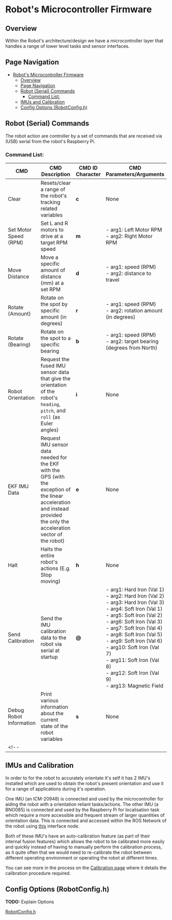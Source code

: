# Robot's Microcontroller Firmware

## Overview

Within the Robot's architecture/design we have a microcontroller layer that handles a range of lower level tasks and sensor interfaces.

## Page Navigation

- [Robot's Microcontroller Firmware](#robots-microcontroller-firmware)
  - [Overview](#overview)
  - [Page Navigation](#page-navigation)
  - [Robot (Serial) Commands](#robot-serial-commands)
    - [Command List:](#command-list)
  - [IMUs and Calibration](#imus-and-calibration)
  - [Config Options (RobotConfig.h)](#config-options-robotconfigh)


## Robot (Serial) Commands

The robot action are controller by a set of commands that are received via (USB) serial from the robot's Raspberry Pi.

### Command List:

| CMD | CMD Description | CMD ID Character | CMD Parameters/Arguments | Example |
|---|---|---|---|---|
| Clear | Resets/clear a range of the robot's tracking related variables | **c** | None | `c` |
| Set Motor Speed (RPM) | Set L and R motors to drive at a target RPM speed | **m** | - arg1: Left Motor RPM<br>- arg2: Right Motor RPM | `m <arg1> <arg2>` |
| Move Distance | Move a specific amount of distance (mm) at a set RPM | **d** | - arg1: speed (RPM)<br>- arg2: distance to travel | `d <arg1> <arg2>` |
| Rotate (Amount) | Rotate on the spot by specific amount (in degrees) | **r** | - arg1: speed (RPM)<br>- arg2: rotation amount (in degrees) | `r <arg1> <arg2>` |
| Rotate (Bearing) | Rotate on the spot to a specific bearing | **b** | - arg1: speed (RPM)<br>- arg2: target bearing (degrees from North) | `b <arg1> <arg2>` |
| Robot Orientation | Request the fused IMU sensor data that give the orientation of the robot's `heading`, `pitch`, and `roll` (as Euler angles) | **i** | None | `i` |
| EKF IMU Data | Request IMU sensor data needed for the EKF with the GPS (with the exception of the linear acceleration and instead provided the only the acceleration vector of the robot) | **e** | None | `e` |
| Halt | Halts the entire robot's actions (E.g. Stop moving) | **h** | None | `h` |
| Send Calibration | Send the IMU calibration data to the robot via serial at startup | **@** | - arg1: Hard Iron (Val 1)<br>- arg2: Hard Iron (Val 2)<br>- arg3: Hard Iron (Val 3)<br>- arg4: Soft Iron (Val 1)<br>- arg5: Soft Iron (Val 2)<br>- arg6: Soft Iron (Val 3)<br>- arg7: Soft Iron (Val 4)<br>- arg8: Soft Iron (Val 5)<br>- arg9: Soft Iron (Val 6)<br>- arg10: Soft Iron (Val 7)<br>- arg11: Soft Iron (Val 8)<br>- arg12: Soft Iron (Val 9)<br>- arg13: Magnetic Field | `@ <arg1> <arg2> <arg3> <arg4> <arg5> <arg6> <arg7> <arg8> <arg9> <arg10> <arg11> <arg12> <arg13> <arg14>` |
| Debug Robot Information | Print various information about the current state of the robot variables | **s** | None | `s` |
<!-- |||||| -->

## IMUs and Calibration

In order to for the robot to accurately orientate it's self it has 2 IMU's installed which are used to obtain the robot's present orientation and use it for a range of applications during it's operation.

One IMU (an ICM-20948) is connected and used by the microcontroller for aiding the robot with a orientation reliant tasks/actions.
The other IMU (a BNO085) is connected and used by the Raspberry Pi for localisation task which require a more accessible and frequent stream of larger quantities of orientation data. This is connected and accessed within the ROS Network of the robot using [this](https://github.com/UEA-MComp/BNO085-ROS2-Node) interface node.

Both of these IMU's have an auto-calibration feature (as part of their internal fusion features) which allows the robot to be calibrated more easily and quickly instead of having to manually perform the calibration process, as it quite often that we would need to re-calibrate the robot between different operating environment or operating the robot at different times.

You can see more in the process on the [Calibration page](Calibration.md) where it details the calibration procedure required.

## Config Options (RobotConfig.h)

**TODO:** Explain Options

[RobotConfig.h](Microcontroller/Robot%20Sensor%20Motor%20Controller/src/Robot/RobotConfig.h)

